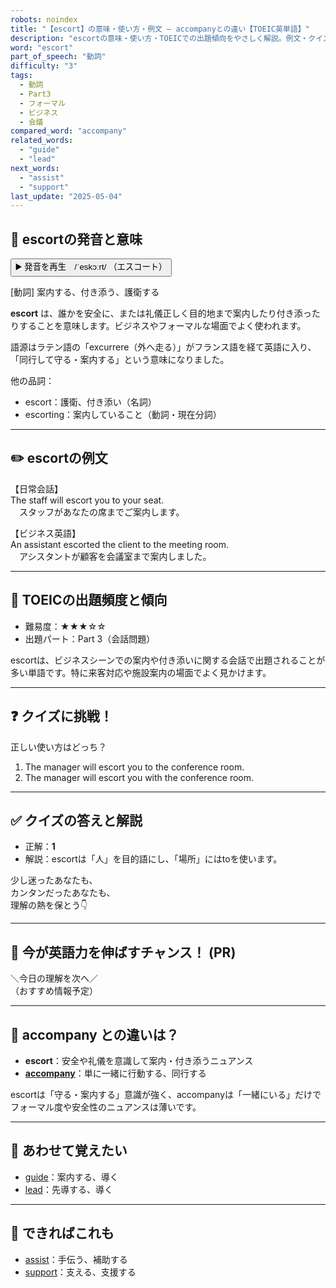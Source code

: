 ```yaml
---
robots: noindex
title: "【escort】の意味・使い方・例文 ― accompanyとの違い【TOEIC英単語】"
description: "escortの意味・使い方・TOEICでの出題傾向をやさしく解説。例文・クイズ付きでaccompanyとの違いもわかりやすく学べます。"
word: "escort"
part_of_speech: "動詞"
difficulty: "3"
tags:
  - 動詞
  - Part3
  - フォーマル
  - ビジネス
  - 会議
compared_word: "accompany"
related_words:
  - "guide"
  - "lead"
next_words:
  - "assist"
  - "support"
last_update: "2025-05-04"
---
```


## 🔰 escortの発音と意味

<button class="play-audio" onclick="playTTS('escort')">
  <span class="play-audio-main">
    ▶️ 発音を再生　/ˈeskɔːrt/
  </span>
  <span class="play-audio-sub">
    （エスコート）
  </span>
</button>

[動詞] 案内する、付き添う、護衛する

**escort** は、誰かを安全に、または礼儀正しく目的地まで案内したり付き添ったりすることを意味します。ビジネスやフォーマルな場面でよく使われます。

語源はラテン語の「excurrere（外へ走る）」がフランス語を経て英語に入り、「同行して守る・案内する」という意味になりました。

他の品詞：  
- escort：護衛、付き添い（名詞）
- escorting：案内していること（動詞・現在分詞）

---

## ✏️ escortの例文

【日常会話】  
The staff will escort you to your seat.  
　スタッフがあなたの席までご案内します。

【ビジネス英語】  
An assistant escorted the client to the meeting room.  
　アシスタントが顧客を会議室まで案内しました。

---

## 🎯 TOEICの出題頻度と傾向

- 難易度：★★★☆☆
- 出題パート：Part 3（会話問題）

escortは、ビジネスシーンでの案内や付き添いに関する会話で出題されることが多い単語です。特に来客対応や施設案内の場面でよく見かけます。

---

## ❓ クイズに挑戦！

正しい使い方はどっち？

1. The manager will escort you to the conference room.  
2. The manager will escort you with the conference room.

---

## ✅ クイズの答えと解説

- 正解：**1**
- 解説：escortは「人」を目的語にし、「場所」にはtoを使います。

少し迷ったあなたも、  
カンタンだったあなたも、  
理解の熱を保とう👇️

---

## 🚀 今が英語力を伸ばすチャンス！ (PR)

<div class="info-center">
＼今日の理解を次へ／<br>  
（おすすめ情報予定）
</div>

---

## 🤔  accompany との違いは？

- **escort**：安全や礼儀を意識して案内・付き添うニュアンス
- **[accompany](/accompany)**：単に一緒に行動する、同行する

escortは「守る・案内する」意識が強く、accompanyは「一緒にいる」だけでフォーマル度や安全性のニュアンスは薄いです。

---

## 🧩 あわせて覚えたい

- [guide](/guide)：案内する、導く
- [lead](/lead)：先導する、導く

---

## 📖 できればこれも

- [assist](/assist)：手伝う、補助する
- [support](/support)：支える、支援する

<!-- cvid: aid46_bid45 -->
